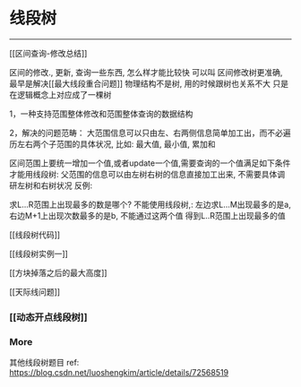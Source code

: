 # 线段树


---
[[区间查询-修改总结]]

区间的修改., 更新, 查询一些东西, 怎么样才能比较快
可以叫 区间修改树更准确, 最早是解决[[最大线段重合问题]]
物理结构不是树, 用的时候跟树也关系不大
只是在逻辑概念上对应成了一棵树


1，一种支持范围整体修改和范围整体查询的数据结构

2，解决的问题范畴：
大范围信息可以只由左、右两侧信息简单加工出，而不必遍历左右两个子范围的具体状况, 比如: 最大值, 最小值, 累加和


区间范围上要统一增加一个值,或者update一个值,需要查询的一个值满足如下条件才能用线段树:
父范围的信息可以由左树右树的信息直接加工出来, 不需要具体调研左树和右树状况
反例:

求L...R范围上出现最多的数是哪个? 
不能使用线段树,:
左边求L...M出现最多的是a, 右边M+1上出现次数最多的是b, 不能通过这两个值
得到L..R范围上出现最多的值


[[线段树代码]]

[[线段树实例一]]

[[方块掉落之后的最大高度]]

[[天际线问题]]


### [[动态开点线段树]]

### More
其他线段树题目
ref: https://blog.csdn.net/luoshengkim/article/details/72568519